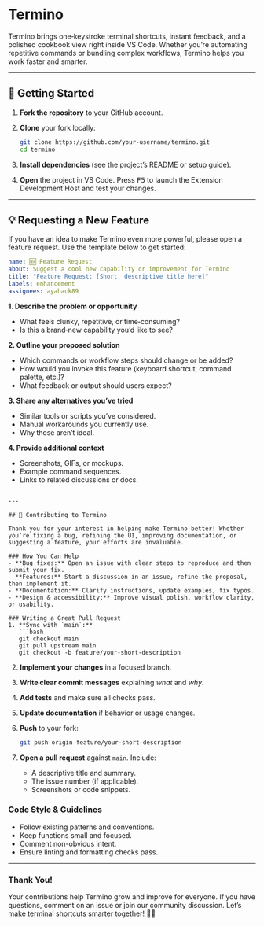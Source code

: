 # Termino

Termino brings one‑keystroke terminal shortcuts, instant feedback, and a polished cookbook view right inside VS Code. Whether you’re automating repetitive commands or bundling complex workflows, Termino helps you work faster and smarter.

---

## 🚀 Getting Started

1. **Fork the repository** to your GitHub account.
2. **Clone** your fork locally:

   ```bash
   git clone https://github.com/your-username/termino.git
   cd termino
   ```
3. **Install dependencies** (see the project’s README or setup guide).
4. **Open** the project in VS Code. Press <kbd>F5</kbd> to launch the Extension Development Host and test your changes.

---

## 💡 Requesting a New Feature

If you have an idea to make Termino even more powerful, please open a feature request. Use the template below to get started:

```yaml
name: 🆕 Feature Request
about: Suggest a cool new capability or improvement for Termino
title: "Feature Request: [Short, descriptive title here]"
labels: enhancement
assignees: ayahack89
```

**1. Describe the problem or opportunity**

* What feels clunky, repetitive, or time‑consuming?
* Is this a brand‑new capability you’d like to see?

**2. Outline your proposed solution**

* Which commands or workflow steps should change or be added?
* How would you invoke this feature (keyboard shortcut, command palette, etc.)?
* What feedback or output should users expect?

**3. Share any alternatives you’ve tried**

* Similar tools or scripts you’ve considered.
* Manual workarounds you currently use.
* Why those aren’t ideal.

**4. Provide additional context**

* Screenshots, GIFs, or mockups.
* Example command sequences.
* Links to related discussions or docs.

````

---

## 🤝 Contributing to Termino

Thank you for your interest in helping make Termino better! Whether you’re fixing a bug, refining the UI, improving documentation, or suggesting a feature, your efforts are invaluable.

### How You Can Help
- **Bug fixes:** Open an issue with clear steps to reproduce and then submit your fix.  
- **Features:** Start a discussion in an issue, refine the proposal, then implement it.  
- **Documentation:** Clarify instructions, update examples, fix typos.  
- **Design & accessibility:** Improve visual polish, workflow clarity, or usability.

### Writing a Great Pull Request
1. **Sync with `main`:**
   ```bash
   git checkout main
   git pull upstream main
   git checkout -b feature/your-short-description
````

2. **Implement your changes** in a focused branch.
3. **Write clear commit messages** explaining *what* and *why*.
4. **Add tests** and make sure all checks pass.
5. **Update documentation** if behavior or usage changes.
6. **Push** to your fork:

   ```bash
   git push origin feature/your-short-description
   ```
7. **Open a pull request** against `main`. Include:

   * A descriptive title and summary.
   * The issue number (if applicable).
   * Screenshots or code snippets.

### Code Style & Guidelines

* Follow existing patterns and conventions.
* Keep functions small and focused.
* Comment non-obvious intent.
* Ensure linting and formatting checks pass.

---

### Thank You!

Your contributions help Termino grow and improve for everyone. If you have questions, comment on an issue or join our community discussion. Let’s make terminal shortcuts smarter together! 🔧✨
